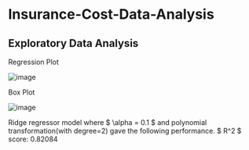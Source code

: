 # Insurance-Cost-Data-Analysis

## Exploratory Data Analysis

Regression Plot

![image](https://github.com/kiranneupane11/Insurance-Cost-Data-Analysis/assets/56816182/f7d48171-d747-4822-9596-3e5b62d76bbc)

Box Plot

![image](https://github.com/kiranneupane11/Insurance-Cost-Data-Analysis/assets/56816182/065089f4-c956-4cc9-bc55-7a0c96293a86)

Ridge regressor model where $ \alpha = 0.1 $ and polynomial transformation(with degree=2) gave the following performance.
$ R^2 $ score: 0.82084
